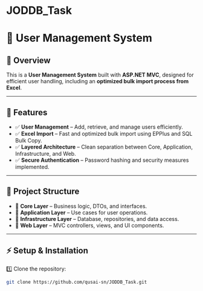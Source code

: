 # JODDB_Task

# 📌 User Management System

## 📝 Overview  
This is a **User Management System** built with **ASP.NET MVC**, designed for efficient user handling, including an **optimized bulk import process from Excel**.

---

## 🚀 Features  
- ✅ **User Management** – Add, retrieve, and manage users efficiently.  
- ✅ **Excel Import** – Fast and optimized bulk import using EPPlus and SQL Bulk Copy.  
- ✅ **Layered Architecture** – Clean separation between Core, Application, Infrastructure, and Web.  
- ✅ **Secure Authentication** – Password hashing and security measures implemented.  

---

## 📂 Project Structure  
- 📁 **Core Layer** – Business logic, DTOs, and interfaces.  
- 📁 **Application Layer** – Use cases for user operations.  
- 📁 **Infrastructure Layer** – Database, repositories, and data access.  
- 📁 **Web Layer** – MVC controllers, views, and UI components.  

---

## ⚡ Setup & Installation  

1️⃣ Clone the repository:  
```bash
git clone https://github.com/qusai-sn/JODDB_Task.git
